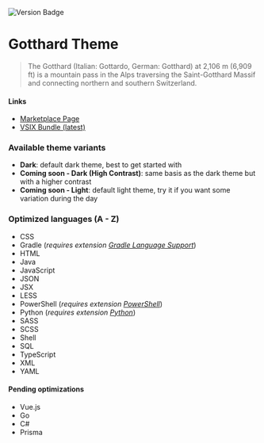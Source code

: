 ![Version Badge](https://img.shields.io/vscode-marketplace/v/janbiasi.gotthard-theme.svg)

# Gotthard Theme

> The Gotthard (Italian: Gottardo, German: Gotthard) at 2,106 m (6,909 ft) is a mountain pass in the Alps traversing the Saint-Gotthard Massif and connecting northern and southern Switzerland.

#### Links

* [Marketplace Page](https://marketplace.visualstudio.com/items?itemName=janbiasi.gotthard-theme)
* [VSIX Bundle (latest)](https://github.com/janbiasi/vscode-gotthard-theme/tree/main/bin)


### Available theme variants

- **Dark**: default dark theme, best to get started with
- **Coming soon - Dark (High Contrast)**: same basis as the dark theme but with a higher contrast
- **Coming soon - Light**: default light theme, try it if you want some variation during the day

### Optimized languages (A - Z)

- CSS
- Gradle (_requires extension [Gradle Language Support](https://marketplace.visualstudio.com/items?itemName=naco-siren.gradle-language)_)
- HTML
- Java
- JavaScript
- JSON
- JSX
- LESS
- PowerShell (_requires extension [PowerShell](https://marketplace.visualstudio.com/items?itemName=ms-vscode.PowerShell)_)
- Python (_requires extension [Python](https://marketplace.visualstudio.com/items?itemName=ms-python.python)_)
- SASS
- SCSS
- Shell
- SQL
- TypeScript
- XML
- YAML

#### Pending optimizations

- Vue.js
- Go
- C#
- Prisma
